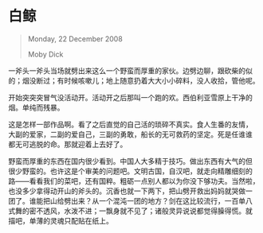 # 白鲸

> Monday, 22 December 2008
> 
> Moby Dick

一斧头一斧头当场就劈出来这么一个野蛮而厚重的家伙。边劈边聊，跟砍柴的似
的；烟没断过；有时候咳嗽儿；地上随意扔着大大小小碎料，没人收拾，管他呢。

开始突突突冒气没活动开。活动开之后那叫一个跑的欢。西伯利亚雪原上干净的
烟。单纯而残暴。

这是怎样一部作品啊。看了之后直觉的自己活的琐碎不真实。食人生番的友情，
大副的爱家，二副的爱自己，三副的勇敢，船长的无可救药的坚定。死是任谁谁
都无可逃脱的命。那就迎着上去好了。

野蛮而厚重的东西在国内很少看到。中国人大多精于技巧。做出东西有大气的但
很少野蛮的。也许这是个审美的问题吧。文明古国，自汉吧，就走向精雕细刻的
路——看看我们的菜吧，还有国粹。粗砺一点别人都以为你没下够功夫。当然啦，
也没多少拿得动开山的斧头的。沉香也就一下两下，把山劈开救出妈妈就哭做一
团了。谁能把山给劈出来？从一个混沌一团的地方？剑在这比较流行，一百单八
式舞的密不透风，水泼不进；一飘身就不见了；诸般灵异说说都觉得臊得慌。就
描吧，单薄的灵魂只配贴在纸上。
